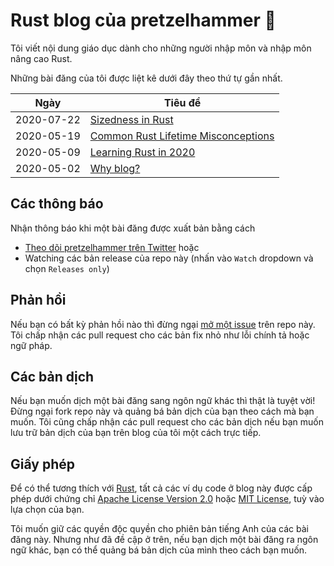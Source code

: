 # Rust blog của pretzelhammer 🦀

Tôi viết nội dung giáo dục dành cho những người nhập môn và nhập môn nâng cao Rust.

Những bài đăng của tôi được liệt kê dưới đây theo thứ tự gần nhất.

| Ngày | Tiêu đề |
|-|-|
| 2020-07-22 | [Sizedness in Rust](./posts/sizedness-in-rust.md) |
| 2020-05-19 | [Common Rust Lifetime Misconceptions](./posts/common-rust-lifetime-misconceptions.md) |
| 2020-05-09 | [Learning Rust in 2020](./posts/learning-rust-in-2020.md) |
| 2020-05-02 | [Why blog?](./posts/why-blog.md) |

## Các thông báo

Nhận thông báo khi một bài đăng được xuất bản bằng cách
- [Theo dõi pretzelhammer trên Twitter](https://twitter.com/pretzelhammer) hoặc
- Watching các bản release của repo này (nhấn vào `Watch` dropdown và chọn `Releases only`)

## Phản hồi

Nếu bạn có bất kỳ phản hồi nào thì đừng ngại [mở một issue](https://github.com/pretzelhammer/rust-blog/issues/new) trên repo này. Tôi chấp nhận các pull request cho các bản fix nhỏ như lỗi chính tả hoặc ngữ pháp.

## Các bản dịch

Nếu bạn muốn dịch một bài đăng sang ngôn ngữ khác thì thật là tuyệt vời! Đừng ngại fork repo này và quảng bá bản dịch của bạn theo cách mà bạn muốn. Tôi cũng chấp nhận các pull request cho các bản dịch nếu bạn muốn lưu trữ bản dịch của bạn trên blog của tôi một cách trực tiếp.

## Giấy phép

Để có thể tương thích với [Rust](https://github.com/rust-lang/rust), tất cả các ví dụ code ở blog này được cấp phép dưới chứng chỉ [Apache License Version 2.0](./license-apache) hoặc [MIT License](./license-mit), tuỳ vào lựa chọn của bạn.

Tôi muốn giữ các quyền độc quyền cho phiên bản tiếng Anh của các bài đăng này. Nhưng như đã đề cập ở trên, nếu bạn dịch một bài đăng ra ngôn ngữ khác, bạn có thể quảng bá bản dịch của mình theo cách bạn muốn.
